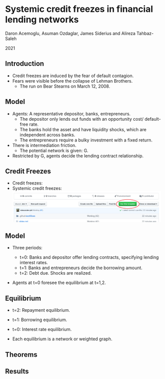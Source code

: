 <!--
theme: gaia
class:
 - invert
headingDivider: 2 
paginate: true
-->

<!--
_class:
 - lead
 - invert
-->

# Systemic credit freezes in financial lending networks

Daron Acemoglu, Asuman Ozdaglar, James Siderius and Alireza Tahbaz-Saleh

2021 

## Introduction
- Credit freezes are induced by the fear of default contagion.
- Fears were visible before the collapse of Lehman Brothers.
  - The run on Bear Stearns on March 12, 2008.
  
## Model
- Agents: A representative depositor, banks, entrepreneurs.
  - The depositor only lends out funds with an opportunity cost/ default-free rate.
  - The banks hold the asset and have liquidity shocks, which are independent across banks.
  - The entrepreneurs require a bulky investment with a fixed return. 
- There is intermediation friction.
  - The potential network is given: G.
- Restricted by G, agents decide the lending contract relationship.

## Credit Freezes
- Credit freezes:
- Systemic credit freezes:
![](img/use-template.png)

## Model
- Three periods:
  - t=0: Banks and depositor offer lending contracts, specifying lending interest rates.
  - t=1: Banks and entrepreneurs decide the borrowing amount.
  - t=2: Debt due. Shocks are realized. 

- Agents at t=0 foresee the equilibrium at t=1,2.

## Equilibrium
- t=2: Repayment equilibrium.
- t=1: Borrowing equilibrium.
- t=0: Interest rate equilibrium.


- Each equilibrium is a network or weighted graph.


## Theorems


## Results

